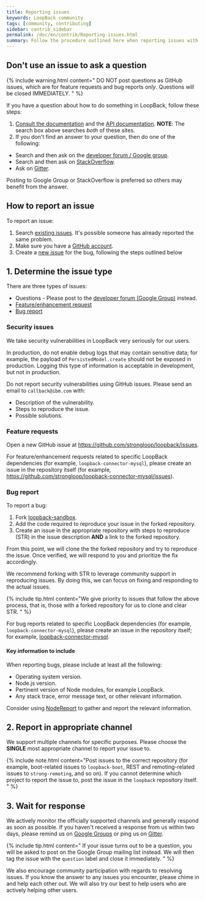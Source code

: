 ```yaml
---
title: Reporting issues
keywords: LoopBack community
tags: [community, contributing]
sidebar: contrib_sidebar
permalink: /doc/en/contrib/Reporting-issues.html
summary: Follow the procedure outlined here when reporting issues with the LoopBack project.
---
```


## Don't use an issue to ask a question

{% include warning.html content="
DO NOT post questions as GitHub issues, which are for feature requests and bug reports _only_.  Questions will be closed IMMEDIATELY.
" %}

If you have a question about how to do something in LoopBack, follow these steps:

1. [Consult the documentation](../../) and the [API documentation](http://apidocs.strongloop.com).  **NOTE**: The search box above searches _both_ of these sites.
1. If you don't find an answer to your question, then do one of the following:
  - Search and then ask on the [developer forum / Google group](https://groups.google.com/forum/#!forum/loopbackjs).
  - Search and then ask on  [StackOverflow](http://stackoverflow.com/questions/tagged/loopbackjs+or+strongloop?sort=newest&pageSize=50).
  - Ask on [Gitter](https://gitter.im/strongloop/loopback).

Posting to Google Group or StackOverflow is preferred so others may benefit from the answer.

## How to report an issue

To report an issue:

 1. Search [existing issues](https://github.com/strongloop/loopback/issues).  It's possible someone has already reported the same problem.
 1. Make sure you have a [GitHub account](https://github.com/signup/free).
 1. Create a [new issue](https://github.com/strongloop/loopback/issues) for the bug, following the steps outlined below

## 1. Determine the issue type

There are three types of issues:

- Questions - Please post to the [developer forum (Google Group)](https://groups.google.com/forum/#!forum/loopbackjs) instead.
- [Feature/enhancement request](#featureenhancement-request)
- [Bug report](#bug-report)

### Security issues

We take security vulnerabilities in LoopBack very seriously for our users.

In production, do not enable debug logs that may contain sensitive data; for example, the payload of `PersistedModel.create` should not be exposed in production. Logging this type of information is acceptable in development, but not in production.

Do not report security vulnerabilities using GitHub issues. Please send an email to `callback@ibm.com` with:

- Description of the vulnerability.
- Steps to reproduce the issue.
- Possible solutions.

### Feature requests

Open a new GitHub issue at https://github.com/strongloop/loopback/issues.

For feature/enhancement requests related to specific LoopBack dependencies (for example, `loopback-connector-mysql`), please create an issue in the repository itself (for example,  https://github.com/strongloop/loopback-connector-mysql/issues).

### Bug report

To report a bug:

1. Fork [loopback-sandbox](https://github.com/strongloop/loopback-sandbox).
2. Add the code required to reproduce your issue in the forked repository.
3. Create an issue in the appropriate repository with steps to reproduce (STR) in the issue description **AND** a link to the forked repository.

From this point, we will clone the the forked repository and try to reproduce the issue. Once verified, we will respond to you and prioritize the fix accordingly.

We recommend forking with STR to leverage community support in reproducing issues. By doing this, we can focus on fixing and responding to the actual issues.

{% include tip.html content="We give priority to issues that follow the above process, that is, those with a forked repository for us to clone and clear STR.
" %}

For  bug reports related to specific LoopBack dependencies (for example, `loopback-connector-mysql`), please create an issue in the repository itself; for example,  [loopback-connector-mysql](https://github.com/strongloop/loopback-connector-mysql/issues).

#### Key information to include

When reporting bugs, please include at least all the following:

- Operating system version.
- Node.js version.
- Pertinent version of Node modules, for example LoopBack.
- Any stack trace, error message text, or other relevant information.

Consider using [NodeReport](https://developer.ibm.com/node/2016/08/18/nodereport-first-failure-data-capture-for-node-js/) to gather and report the relevant information.

## 2. Report in appropriate channel

We support multiple channels for specific purposes. Please choose the **SINGLE** most appropriate channel to report your issue to.

{% include note.html content="Post issues to the correct repository (for example, boot-related issues to `loopback-boot`, REST and remoting-related issues to `strong-remoting`, and so on). If you cannot determine which project to report the issue to, post the issue in the `loopback` repository itself.
" %}

## 3. Wait for response

We actively monitor the officially supported channels and generally respond as soon as possible. If you haven't received a response from us within two days, please remind us on [Google Groups](https://groups.google.com/forum/#!forum/loopbackjs) or ping us on [Gitter](https://gitter.im/strongloop/loopback).

{% include tip.html content=" If your issue turns out to be a question, you will be asked to post on the Google Group mailing list instead. We will then tag the issue with the `question` label and close it immediately.
" %}

We also encourage community participation with regards to resolving issues. If you know the answer to any issues you encounter, please chime in and help each other out. We will also try our best to help users who are actively helping other users.
